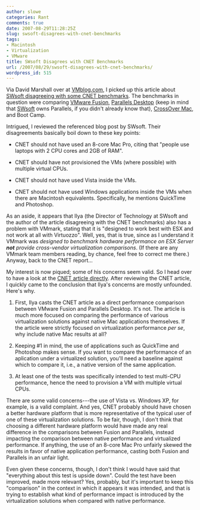 ```yaml
---
author: slowe
categories: Rant
comments: true
date: 2007-08-29T11:28:25Z
slug: swsoft-disagrees-with-cnet-benchmarks
tags:
- Macintosh
- Virtualization
- VMware
title: SWsoft Disagrees with CNET Benchmarks
url: /2007/08/29/swsoft-disagrees-with-cnet-benchmarks/
wordpress_id: 515
---
```


Via David Marshall over at [VMblog.com](http://vmblog.com/), I picked up this article about [SWsoft disagreeing with some CNET benchmarks](http://virtuozzoblog.swsoft.com/2007/08/parallels-desktop-benchmarked.html). The benchmarks in question were comparing [VMware Fusion](http://www.vmware.com/mac/), [Parallels Desktop](http://www.parallels.com/en/products/desktop/) (keep in mind that [SWsoft](http://www.swsoft.com/) owns Parallels, if you didn't already know that), [CrossOver Mac](http://www.codeweavers.com/products/cxmac/), and Boot Camp.

Intrigued, I reviewed the referenced blog post by SWsoft. Their disagreements basically boil down to these key points:

* CNET should not have used an 8-core Mac Pro, citing that "people use laptops with 2 CPU cores and 2GB of RAM".

* CNET should have not provisioned the VMs (where possible) with multiple virtual CPUs.

* CNET should not have used Vista inside the VMs.

* CNET should not have used Windows applications inside the VMs when there are Macintosh equivalents. Specifically, he mentions QuickTime and Photoshop.

As an aside, it appears that Ilya (the Director of Technology at SWsoft and the author of the article disagreeing with the CNET benchmarks) also has a problem with VMmark, stating that it is "designed to work best with ESX and not work at all with Virtuozzo". Well, yes, that is true, since as I understand it VMmark was _designed to benchmark hardware performance on ESX Server **not** provide cross-vendor virtualization comparisons_. (If there are any VMmark team members reading, by chance, feel free to correct me there.) Anyway, back to the CNET report...

My interest is now piqued; some of his concerns seem valid. So I head over to have a look at the [CNET article directly](http://crave.cnet.com/8301-1_105-9760910-1.html?tag=nefd.lede). After reviewing the CNET article, I quickly came to the conclusion that Ilya's concerns are mostly unfounded. Here's why.

1. First, Ilya casts the CNET article as a direct performance comparison between VMware Fusion and Parallels Desktop. It's not. The article is much more focused on comparing the performance of various virtualization solutions against native Mac applications themselves. If the article were strictly focused on virtualization performance _per se_, why include native Mac results at all?

2. Keeping #1 in mind, the use of applications such as QuickTime and Photoshop makes sense. If you want to compare the performance of an aplication under a virtualized solution, you'll need a baseline against which to compare it, i.e., a native version of the same application.

3. At least one of the tests was specifically intended to test multi-CPU performance, hence the need to provision a VM with multiple virtual CPUs.

There are some valid concerns---the use of Vista vs. Windows XP, for example, is a valid complaint. And yes, CNET probably should have chosen a better hardware platform that is more representative of the typical user of one of these virtualization solutions. To be fair, though, I don't think that choosing a different hardware platform would have made any real difference in the comparisons between Fusion and Parallels, instead impacting the comparison between native performance and virtualized performance. If anything, the use of an 8-core Mac Pro unfairly skewed the results in favor of native application performance, casting both Fusion and Parallels in an unfair light.

Even given these concerns, though, I don't think I would have said that "everything about this test is upside down". Could the test have been improved, made more relevant? Yes, probably, but it's important to keep this "comparison" in the context in which it appears it was intended, and that is trying to establish what kind of performance impact is introduced by the virtualization solutions when compared with native performance.
